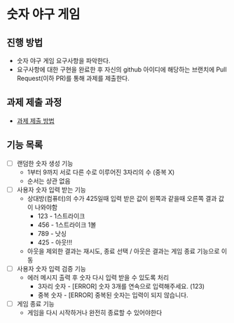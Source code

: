 # 숫자 야구 게임
## 진행 방법
* 숫자 야구 게임 요구사항을 파악한다.
* 요구사항에 대한 구현을 완료한 후 자신의 github 아이디에 해당하는 브랜치에 Pull Request(이하 PR)를 통해 과제를 제출한다.

## 과제 제출 과정
* [과제 제출 방법](https://github.com/next-step/nextstep-docs/tree/master/precourse)

## 기능 목록
* [ ] 랜덤한 숫자 생성 기능
  * 1부터 9까지 서로 다른 수로 이루어진 3자리의 수 (중복 X)
  * 순서는 상관 없음
* [ ] 사용자 숫자 입력 받는 기능 
  * 상대방(컴퓨터)의 수가 425일때 입력 받은 값이 왼쪽과 같을때 오른쪽 결과 값이 나와야함
    * 123 - 1스트라이크
    * 456 - 1스트라이크 1볼
    * 789 - 낫싱
    * 425 - 아웃!!!
  * 아웃을 제외한 결과는 재시도, 종료 선택 / 아웃은 결과는 게임 종료 기능으로 이동
* [ ] 사용자 숫자 입력 검증 기능
  * 에러 메시지 출력 후 숫자 다시 입력 받을 수 있도록 처리
    * 3자리 숫자 - [ERROR] 숫자 3개를 연속으로 입력해주세요. (123)
    * 중복 숫자 - [ERROR] 중복된 숫자는 입력이 되지 않습니다.
* [ ] 게임 종료 기능
  * 게임을 다시 시작하거나 완전히 종료할 수 있어야한다
